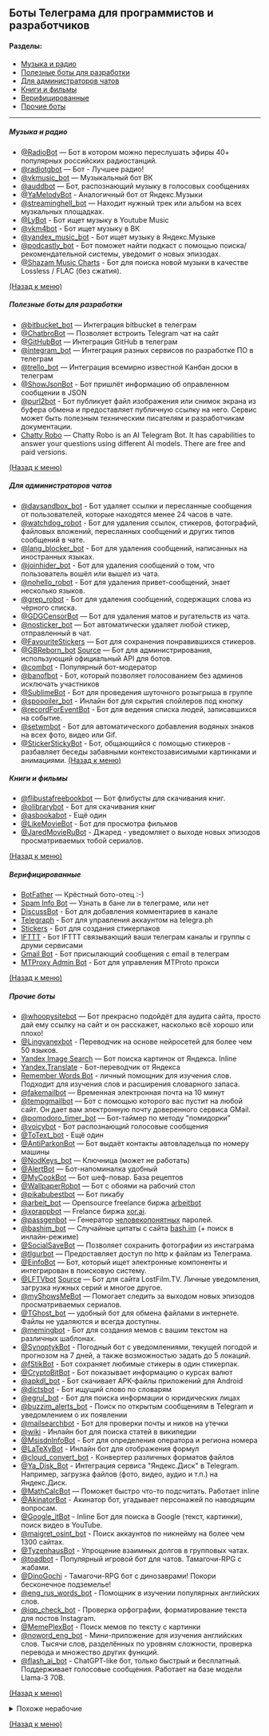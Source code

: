 ## Боты Телеграма для программистов и разработчиков

#### Разделы:
* [Музыка и радио](#Музыка-и-радио)
* [Полезные боты для разработки](#Полезные-боты-для-разработки)
* [Для администраторов чатов](#Для-администраторов-чатов)
* [Книги и фильмы](#Книги-и-фильмы)
* [Верифицированные](#Верифицированные)
* [Прочие боты](#Прочие-боты)

---

##### Музыка и радио
* [@RadioBot](https://t.me/radiobot) — Бот в котором можно переслушать эфиры 40+ популярных российских
радиостанций.
* [@radiotgbot](https://t.me/radiotgbot) — Бот - Лучшее радио!
* [@vkmusic_bot](https://t.me/vkmusic_bot) — Музыкальный бот ВК
* [@auddbot](https://t.me/auddbot) — Бот, распознающий музыку в голосовых сообщениях
* [@YaMelodyBot](https://t.me/YaMelodyBot) - Аналогичный бот от Яндекс.Музыки
* [@streaminghell_bot](https://t.me/streaminghell_bot) — Находит нужный трек или альбом на всех музкальных площадках.
* [@LyBot](https://t.me/LyBot) - Бот ищет музыку в Youtube Music
* [@vkm4bot](https://t.me/vkm4bot) - Бот ищет музыку в ВК
* [@yandex_music_bot](https://t.me/yandex_music_bot) - Бот ищет музыку в Яндекс.Музыке
* [@podcastly_bot](https://t.me/podcastly_bot) - Бот поможет найти подкаст с помощью поиска/рекомендательной системы, уведомит о новых эпизодах.
* [@Shazam Music Charts](https://t.me/ShazamMusicChartsBot) - Бот для поиска новой музыки в качестве Lossless / FLAC (без сжатия). 

[(Назад к меню)](#Разделы)

##### Полезные боты для разработки
* [@bitbucket_bot](https://t.me/bitbucket_bot) — Интеграция bitbucket в телеграм
* [@ChatbroBot](https://t.me/chatbrobot) — Позволяет встроить Telegram чат на сайт
* [@GitHubBot](https://t.me/GitHubBot) — Интеграция GitHub в телеграм
* [@integram_bot](https://t.me/integram_bot) — Интеграция разных сервисов по разработке ПО в телеграм
* [@trello_bot](https://t.me/trello_bot) — Интеграция всемирно известной Канбан доски в телеграм
* [@ShowJsonBot](https://t.me/ShowJsonBot) - Бот пришлёт информацию об оправленном сообщении в JSON
* [@purl2bot](https://t.me/purl2bot) - Бот публикует файл изображения или снимок экрана из буфера обмена и предоставляет публичную ссылку на него. Сервис может быть полезным техническим писателям и разработчикам документации.
* [Chatty Robo](https://t.me/chatty_robo_bot) — Chatty Robo is an AI Telegram Bot. It has capabilities to answer your questions using different AI models. There are free and paid versions. 

[(Назад к меню)](#Разделы)

##### Для администраторов чатов
* [@daysandbox_bot](https://t.me/daysandbox_bot) - Бот удаляет ссылки и пересланные сообщения от пользователей, которые находятся менее 24 часов в чате.
* [@watchdog_robot](https://t.me/watchdog_robot) - Бот для удаления ссылок, стикеров, фотографий, файловых вложений, пересланных сообщений и других типов сообщений в чате.
* [@lang_blocker_bot](https://t.me/lang_blocker_bot) - Бот для удаления сообщений, написанных на иностранных языках.
* [@joinhider_bot](https://t.me/joinhider_bot) - Бот для удаления сообщений о том, что пользователь вошёл или вышел из чата.
* [@nohello_robot](https://t.me/nohello_robot) - Бот для удаления привет-сообщений, знает несколько языков.
* [@grep_robot](https://t.me/grep_robot) - Бот для удаления сообщений, содержащих слова из чёрного списка.
* [@GDGCensorBot](https://t.me/GDGCensorBot) — Бот для удаления матов и ругательств из чата.
* [@nosticker_bot](https://t.me/nosticker_bot) — Бот автоматически удаляет любой стикер, отправленный в чат.
* [@FavouriteStickers](https://t.me/FavouriteStickersBot) — Бот для сохранения понравившихся стикеров.  
* [@GBReborn_bot](https://t.me/GBReborn_bot) [Source](https://github.com/RememberTheAir/GroupButler) — Бот для администрирования, использующий официальный API для ботов.
* [@combot](https://t.me/combot) - Популярный бот-модератор
* [@banofbot](https://t.me/banofbot) - Бот, который позволяет голосованием без админов исключать участников
* [@SublimeBot](https://t.me/SublimeBot) - Бот для проведения шуточного розыгрыша в группе
* [@spoooiler_bot](https://t.me/spoooiler_bot) - Инлайн бот для скрытия спойлеров под кнопку
* [@recordForEventBot](https://t.me/recordForEventBot) - Бот для ведения списка людей, записавшихся на событие.
* [@setwmbot](https://t.me/setwmbot) - Бот для автоматического добавления водяных знаков на всех фото, видео или Gif.
* [@StickerStickyBot](https://t.me/StickerStickyBot) - Бот, общающийся с помощью стикеров - разбавляет беседы забавными контекстозависимыми картинками и анимациями.
[(Назад к меню)](#Разделы)

##### Книги и фильмы
* [@flibustafreebookbot](https://t.me/flibustafreebookbot) — Бот флибусты для скачивания книг.
* [@olibrarybot](https://t.me/olibrarybot) - Бот для скачивания книг
* [@asbookabot](https://t.me/asbookabot) - Ещё один
* [@LikeMovieBot](https://t.me/LikeMovieBot) - Бот для просмотра фильмов
* [@JaredMovieRuBot](https://t.me/JaredMovieRuBot) - Джаред - уведомляет о выходе новых эпизодов просматриваемых тобой сериалов.

[(Назад к меню)](#Разделы)

##### Верифицированные
* [BotFather](https://t.me/BotFather) — Крёстный бото-отец :-)
* [Spam Info Bot](https://t.me/SpamBot) — Узнать в бане ли в телеграме, или нет
* [DiscussBot](https://t.me/discussbot) - Бот для добавления комментариев в канале
* [Telegraph](https://t.me/telegraph) - Бот для управления аккаунтом на telegra.ph
* [Stickers](https://t.me/Stickers) - Бот для создания стикерпаков
* [IFTTT](https://t.me/IFTTT) - Бот IFTTT связывающий ваши телеграм каналы и группы с друми сервисами
* [Gmail Bot](https://t.me/GmailBot) - Бот присылающий сообщения с email в телеграм
* [MTProxy Admin Bot](https://t.me/MTProxybot) - Бот для управления MTProto прокси

[(Назад к меню)](#Разделы)

##### Прочие боты
* [@whoopysitebot](https://t.me/whoopysitebot) — Бот прекрасно подойдёт для аудита сайта, просто дай ему ссылку на сайт и он расскажет, насколько всё хорошо или плохо!
* [@Lingvanexbot](https://t.me/lingvanexbot) - Переводчик на основе нейросетей для более чем 50 языков.
* [Yandex Image Search](https://t.me/pic) — Бот поиска картинок от Яндекса. Inline
* [Yandex.Translate](https://t.me/YTranslateBot) - Бот-переводчик от Яндекса
* [Remember Words Bot](https://t.me/RememberWords_bot) - личный помощник для изучения слов. Подходит для изучения слов и расширения словарного запаса.
* [@fakemailbot](https://t.me/fakemailbot) — Временная электронная почта на 10 минут
* [@tempgmailbot](https://t.me/tempgmailbot) — Бот с помощью которого вас пустит на любой сайт. Он дает вам электронную почту доверенного сервиса GMail.
* [@pomodoro_timer_bot](https://t.me/pomodoro_timer_bot) — Бот-таймер по методу "помидорки"
* [@voicybot](https://t.me/voicybot) - Бот распознающий голосовые сообщения
* [@ToText_bot](https://t.me/ToText_bot) - Ещё один
* [@AntiParkonBot](https://t.me/AntiParkonBot) — Бот выдаёт контакты автовладельца по номеру машины
* [@NodKeys_bot](https://t.me/NodKeys_bot) — Ключница (может не работать)
* [@AlertBot](https://t.me/AlertBot) — Бот-напоминалка удобный
* [@MyCookBot](https://t.me/MyCookBot) — Бот шеф-повар. База рецептов
* [@WallpaperRobot](https://t.me/WallpaperRobot) — Бот с обоями на рабочий стол
* [@pikabubestbot](https://t.me/pikabubestbot) — Бот пикабу
* [@arbeit_bot](https://t.me/arbeit_bot) — Opensourсe freelance биржа [arbeitbot](https://arbeitbot.com/)
* [@xorappbot](https://t.me/xorappbot) — Frelance биржа [xor.ai](https://www.xor.ai/).
* [@passgenbot](https://t.me/passgenbot) — Генератор [человекопонятных](https://xkcd.com/936/) паролей.
* [@bashim_bot](https://t.me/bashim_bot) — Случайные цитаты с сайта [bash.im](https://bash.im) (+ поиск в инлайн-режиме)
* [@SocialSaveBot](https://t.me/SocialSaveBot) — Позволяет сохранить фотографии из инстаграма
* [@tlgurbot](https://t.me/tlgurbot) — Предоставляет доступ по http к файлам из Телеграма.
* [@EinfoBot](https://t.me/EinfoBot) — Бот, который ищет электронные компоненты и интегрирован в поисковую систему.
* [@LFTVbot](https://t.me/LFTVbot) [Source](https://github.com/Lord-Protector/LostFilmBot) — Бот для сайта LostFilm.TV. Личные уведомления, загрузка нужных серий и многое другое.
* [@myShowsMeBot](https://t.me/myShowsMeBot) — Помогает следить за выходом новых эпизодов просматриваемых сериалов.
* [@TGhost_bot](https://t.me/TGhost_bot) — удобный бот для обмена файлами в интернете. Файлы не удаляются и всегда доступны.
* [@memingbot](https://t.me/memingbot) - Бот для создания мемов с вашим текстом на различных шаблонах.
* [@SynoptykBot](https://t.me/SynoptykBot) - Погодный бот с уведомлениями, текущей погодой и прогнозом на 7 дней, а также возможностью задать до 5 локаций.
* [@fStikBot](https://t.me/fStikBot) - Бот сохраняет любимые стикеры в один стикерпак.
* [@CryptoBitBot](https://t.me/CryptoBitBot) - Бот показывает информацию о курсах валют
* [@apkdl_bot](https://t.me/apkdl_bot) - Бот скачивает APK-файлы приложений для Android
* [@dictsbot](https://t.me/dictsbot) - Бот ищущий слово по словарям
* [@egrul_bot](https://t.me/egrul_bot) - Бот для поиска информации о юридических лицах
* [@buzzim_alerts_bot](https://t.me/buzzim_alerts_bot) - Поиск по открытым сообщениям в Telegram и уведомлением о их появлении
* [@mailsearchbot](https://t.me/mailsearchbot) - Бот для проверки почты и ников на утечки
* [@wiki](https://t.me/wiki) - Инлайн бот для поиска статей в википедии
* [@MsisdnInfoBot](https://t.me/MsisdnInfoBot) - Бот для определения оператора и региона номера
* [@LaTeXyBot](https://t.me/LaTeXyBot) - Инлайн бот для отображения формул
* [@cloud_convert_bot](https://t.me/cloud_convert_bot) - Конвертер различных форматов файлов
* [@Ya_Disk_Bot](https://t.me/Ya_Disk_Bot) - Интеграция сервиса "Яндекс.Диск" в Telegram. Например, загрузка файлов (фото, видео, аудио и т.п.) на Яндекс.Диск.
* [@MathCalcBot](https://t.me/MathCalcBot) — Поможет быстро что-то подсчитать. Работает inline
* [@AkinatorBot](https://t.me/AkinatorBot) - Акинатор бот, угадывает персонажей по наводящим вопросам.
* [@Google_itBot](https://t.me/Google_itBot) - Inline Бот для поиска в Google (текст, картинки), поиск видео в YouTube.
* [@maigret_osint_bot](https://t.me/maigret_osint_bot) - Поиск аккаунтов по никнейму на более чем 1300 сайтах.
* [@TyzenhausBot](https://t.me/TyzenhausBot) - Упрощение взаимных долгов в групповых чатах.
* [@toadbot](https://t.me/toadbot) - Популярный игровой бот для чатов. Тамагочи-RPG с жабами.
* [@DinoGochi](https://t.me/DinoGochi_bot) - Тамагочи-RPG бот с динозаврами! Покори бесконечное подземелье!
* [@eng_rus_words_bot](https://t.me/eng_rus_words_bot) - Помощник в изучении популярных английских слов.
* [@iqp_check_bot](https://t.me/iqp_check_bot) - Проверка орфографии, форматирование текста для постов Instagram.
* [@MemePlexBot](https://t.me/MemePlexBot) - Поиск мемов по тексту с картинки
* [@noword_eng_bot](https://t.me/noword_eng_bot) - Мини-приложение для изучения английских слов. Тысячи слов, разделённых по уровням сложности, проверка перевода и множество других функций.
* [@flash_ai_bot](https://t.me/flash_ai_bot) - ChatGPT-like бот, только быстрый и бесплатный. Поддерживает голосовые сообщения. Работает на базе модели Llama-3 70B.

[(Назад к меню)](#Разделы)

<details>
<summary>Похоже нерабочие</summary>

  * [@RuKinoBot](https://t.me/RuKinoBot) - Бот с расписанием кинотеатров

  * [@aud_books_bot](https://t.me/aud_books_bot) -  Бот для скачивания аудиокниг

  * [@ru_tracker_bot](https://t.me/ru_tracker_bot) — Бот рутрекера

  * [@dotobot](https://t.me/dotobot) — Мини wunderlist/trello прямо в чате

  * [@mcduckmusicbot](https://t.me/mcduckmusicbot) — McDuck MusicBot. Много хорошей музыки.
    
  * [@spoibot](https://t.me/spoibot) — Инлайн бот для прятанья спойлер текстов за кнопку (удобно в крупных чатах)

  * [@temp_mail_bot](https://t.me/temp_mail_bot) — Временная электронная почта на 10 минут для регистраций

  * [@AIPrismaBot](https://t.me/AIPrismaBot) — Призма Бот

  * [@MelodyRobot](https://t.me/MelodyRobot) — Угадай мелодию бот

  * [@cryptographer070bot](https://t.me/cryptographer070bot) — Бот зашифрует и расшифрует ваши файлы и строки, надежным алгоритмом.

  * [@MyTeleCloudBot](https://t.me/MyTeleCloudBot) — облачный бот

  * [@mybookbot](https://t.me/mybookbot) — Бот-поисковик/скачиватель книг.

  * [@sp2txt_bot](https://t.me/sp2txt_bot) — Бот распознающий голосовые сообщения

  * [@OverStatsBot](https://t.me/OverStatsBot) [Source](https://github.com/Lord-Protector/OverStatsBot) — Бот для игры Overwatch. Генерирует личные профили в виде изображений.

  * [@ImageSearchBot](https://t.me/ImageSearchBot) — Бот поиска картинок от Яндекса

</details>

[(Назад к меню)](#Разделы)
